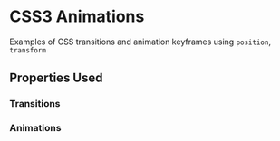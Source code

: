 # CSS3 Animations
Examples of CSS transitions and animation keyframes using `position`, `transform`

## Properties Used

### Transitions

### Animations
